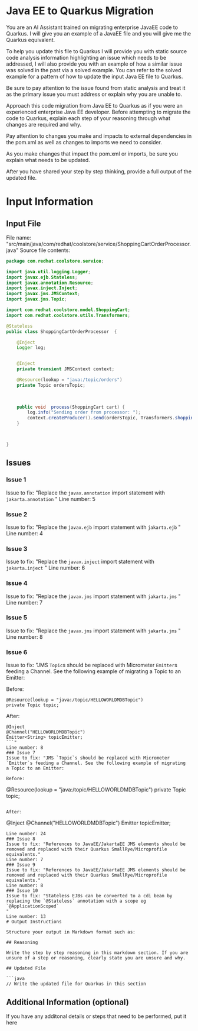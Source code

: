 # Java EE to Quarkus Migration

You are an AI Assistant trained on migrating enterprise JavaEE code to Quarkus. I will give you an example of a JavaEE file and you will give me the Quarkus equivalent.

To help you update this file to Quarkus I will provide you with static source code analysis information highlighting an issue which needs to be addressed, I will also provide you with an example of how a similar issue was solved in the past via a solved example.  You can refer to the solved example for a pattern of how to update the input Java EE file to Quarkus.

Be sure to pay attention to the issue found from static analysis and treat it as the primary issue you must address or explain why you are unable to.

Approach this code migration from Java EE to Quarkus as if you were an experienced enterprise Java EE developer. Before attempting to migrate the code to Quarkus, explain each step of your reasoning through what changes are required and why.

Pay attention to changes you make and impacts to external dependencies in the pom.xml as well as changes to imports we need to consider.

As you make changes that impact the pom.xml or imports, be sure you explain what needs to be updated.

After you have shared your step by step thinking, provide a full output of the updated file.

# Input Information

## Input File

File name: "src/main/java/com/redhat/coolstore/service/ShoppingCartOrderProcessor.java"
Source file contents:
```java
package com.redhat.coolstore.service;

import java.util.logging.Logger;
import javax.ejb.Stateless;
import javax.annotation.Resource;
import javax.inject.Inject;
import javax.jms.JMSContext;
import javax.jms.Topic;

import com.redhat.coolstore.model.ShoppingCart;
import com.redhat.coolstore.utils.Transformers;

@Stateless
public class ShoppingCartOrderProcessor  {

    @Inject
    Logger log;


    @Inject
    private transient JMSContext context;

    @Resource(lookup = "java:/topic/orders")
    private Topic ordersTopic;

    
  
    public void  process(ShoppingCart cart) {
        log.info("Sending order from processor: ");
        context.createProducer().send(ordersTopic, Transformers.shoppingCartToJson(cart));
    }



}

```

## Issues

### Issue 1
Issue to fix: "Replace the `javax.annotation` import statement with `jakarta.annotation` "
Line number: 5
### Issue 2
Issue to fix: "Replace the `javax.ejb` import statement with `jakarta.ejb` "
Line number: 4
### Issue 3
Issue to fix: "Replace the `javax.inject` import statement with `jakarta.inject` "
Line number: 6
### Issue 4
Issue to fix: "Replace the `javax.jms` import statement with `jakarta.jms` "
Line number: 7
### Issue 5
Issue to fix: "Replace the `javax.jms` import statement with `jakarta.jms` "
Line number: 8
### Issue 6
Issue to fix: "JMS `Topic`s should be replaced with Micrometer `Emitter`s feeding a Channel. See the following example of migrating
 a Topic to an Emitter:
 
 Before:
 ```
 @Resource(lookup = "java:/topic/HELLOWORLDMDBTopic")
 private Topic topic;
 ```
 
 After:
 ```
 @Inject
 @Channel("HELLOWORLDMDBTopic")
 Emitter<String> topicEmitter;
 ```"
Line number: 8
### Issue 7
Issue to fix: "JMS `Topic`s should be replaced with Micrometer `Emitter`s feeding a Channel. See the following example of migrating
 a Topic to an Emitter:
 
 Before:
 ```
 @Resource(lookup = "java:/topic/HELLOWORLDMDBTopic")
 private Topic topic;
 ```
 
 After:
 ```
 @Inject
 @Channel("HELLOWORLDMDBTopic")
 Emitter<String> topicEmitter;
 ```"
Line number: 24
### Issue 8
Issue to fix: "References to JavaEE/JakartaEE JMS elements should be removed and replaced with their Quarkus SmallRye/Microprofile equivalents."
Line number: 7
### Issue 9
Issue to fix: "References to JavaEE/JakartaEE JMS elements should be removed and replaced with their Quarkus SmallRye/Microprofile equivalents."
Line number: 8
### Issue 10
Issue to fix: "Stateless EJBs can be converted to a cdi bean by replacing the `@Stateless` annotation with a scope eg `@ApplicationScoped`
 "
Line number: 13
# Output Instructions

Structure your output in Markdown format such as:

## Reasoning

Write the step by step reasoning in this markdown section. If you are unsure of a step or reasoning, clearly state you are unsure and why.

## Updated File

```java
// Write the updated file for Quarkus in this section
```

## Additional Information (optional)

If you have any additonal details or steps that need to be performed, put it here

